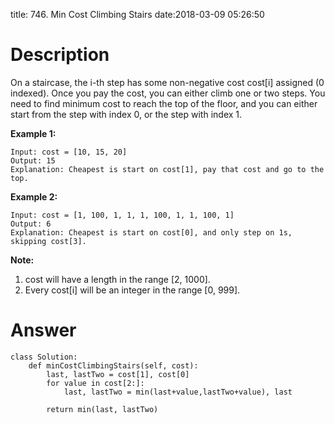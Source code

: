 title: 746. Min Cost Climbing Stairs
date:2018-03-09 05:26:50

# Description
On a staircase, the i-th step has some non-negative cost cost[i] assigned (0 indexed).
Once you pay the cost, you can either climb one or two steps. You need to find minimum cost to reach the top of the floor, and you can either start from the step with index 0, or the step with index 1.

**Example 1:**
```
Input: cost = [10, 15, 20]
Output: 15
Explanation: Cheapest is start on cost[1], pay that cost and go to the top.
```
**Example 2:**
```
Input: cost = [1, 100, 1, 1, 1, 100, 1, 1, 100, 1]
Output: 6
Explanation: Cheapest is start on cost[0], and only step on 1s, skipping cost[3].
```
**Note:**
1. cost will have a length in the range [2, 1000].
2. Every cost[i] will be an integer in the range [0, 999].

# Answer
```python3
class Solution:
    def minCostClimbingStairs(self, cost):
        last, lastTwo = cost[1], cost[0]
        for value in cost[2:]:
            last, lastTwo = min(last+value,lastTwo+value), last
        
        return min(last, lastTwo)
```